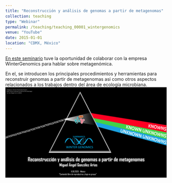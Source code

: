 ```yaml
---
title: "Reconstrucción y análisis de genomas a partir de metagenomas"
collection: teaching
type: "Webinar"
permalink: /teaching/teaching_00001_wintergenomics
venue: "YouTube"
date: 2015-01-01
location: "CDMX, México"
---
```


<a href="https://www.youtube.com/live/ckIbT93Qhjc?feature=share&t=275">En este seminario</a> tuve la oportunidad de colaborar con la empresa WinterGenomics para hablar sobre metagenómica. 

En el, se introducen los principales procedimientos y herramientas para reconstruir genomas a partir de metagenomas asi como otros aspectos relacionados a los trabajos dentro del área de ecología microbiana. 
![webinar](/images/gama_metagenomics.png)
